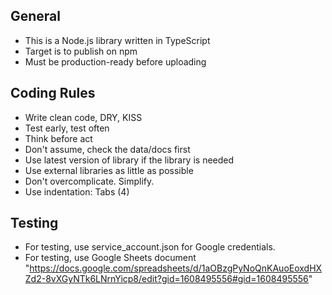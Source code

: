 ## General

- This is a Node.js library written in TypeScript
- Target is to publish on npm
- Must be production-ready before uploading

## Coding Rules

- Write clean code, DRY, KISS
- Test early, test often
- Think before act
- Don't assume, check the data/docs first
- Use latest version of library if the library is needed
- Use external libraries as little as possible
- Don't overcomplicate. Simplify.
- Use indentation: Tabs (4)

## Testing

- For testing, use service_account.json for Google credentials.
- For testing, use Google Sheets document "https://docs.google.com/spreadsheets/d/1aOBzgPyNoQnKAuoEoxdHXZd2-8vXGyNTk6LNrnYicp8/edit?gid=1608495556#gid=1608495556"